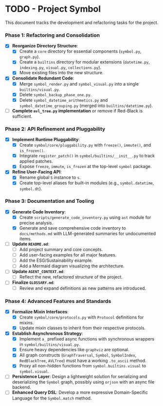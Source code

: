 # TODO - Project Symbol

This document tracks the development and refactoring tasks for the project.

### Phase 1: Refactoring and Consolidation

-   [x] **Reorganize Directory Structure**:
    -   [x] Create a `core` directory for essential components (`symbol.py`, `graph.py`).
    -   [x] Create a `builtins` directory for modular extensions (`datetime.py`, `indexing.py`, `visual.py`, `collections.py`).
    -   [x] Move existing files into the new structure.
-   [x] **Consolidate Redundant Code**:
    -   [x] Merge `symbol_render.py` and `symbol_visual.py` into a single `builtins/visual.py`.
    -   [x] Delete `symbol_backup_phase_one.py`.
    -   [x] Delete `symbol_datetime_arithmetics.py` and `symbol_datetime_grouping.py` (merged into `builtins/datetime.py`).
-   [ ] **Complete `avl_tree.py` implementation** or remove if Red-Black is sufficient.

### Phase 2: API Refinement and Pluggability

-   [x] **Implement Runtime Pluggability**:
    -   [x] Create `symbol/core/pluggability.py` with `freeze()`, `immute()`, and `is_frozen()`.
    -   [x] Integrate `register_patch()` in `symbol/builtins/__init__.py` to track applied patches.
    -   [x] Expose `freeze`, `immute`, `is_frozen` at the top-level `symbol` package.
-   [x] **Refine User-Facing API**:
    -   [x] Rename global `S` instance to `s`.
    -   [x] Create top-level aliases for built-in modules (e.g., `symbol.datetime`, `symbol.dt`).

### Phase 3: Documentation and Tooling

-   [x] **Generate Code Inventory**:
    -   [x] Create `scripts/generate_code_inventory.py` using `ast` module for precise analysis.
    -   [x] Generate and save comprehensive code inventory to `docs/methods.md` with LLM-generated summaries for undocumented items.
-   [ ] **Update `README.md`**:
    -   [ ] Add project summary and core concepts.
    -   [ ] Add user-facing examples for all major features.
    -   [ ] Add the ESG/Sustainability example.
    -   [ ] Add a Mermaid diagram visualizing the architecture.
-   [ ] **Update `AGENT_CONTEXT.md`**:
    -   [ ] Reflect the new, refactored structure of the project.
-   [ ] **Finalize `GLOSSARY.md`**:
    -   [ ] Review and expand definitions as new patterns are introduced.

### Phase 4: Advanced Features and Standards

-   [x] **Formalize Mixin Interfaces**:
    -   [x] Create `symbol/core/protocols.py` with `Protocol` definitions for mixins.
    -   [x] Update mixin classes to inherit from their respective protocols.
-   [x] **Establish Asynchronous Strategy**:
    -   [x] Implement `a_` prefixed async functions with synchronous wrappers in `symbol/builtins/visual.py`.
    -   [x] Ensure heavy dependencies like `graphviz` are optional.
    -   [x] All graph constructs (`GraphTraversal`, `Symbol`, `SymbolIndex`, `RedBlackTree`, `AVLTree`) must have a working `.to_ascii` method.
    -   [x] Proxy all non-hidden functions from `symbol.builtins.visual` to `symbol.visual`.
-   [ ] **Persistence Layer**: Design a lightweight solution for serializing and deserializing the `Symbol` graph, possibly using `orjson` with an async file backend.
-   [ ] **Enhanced Query DSL**: Develop a more expressive Domain-Specific Language for the `Symbol.match` method.